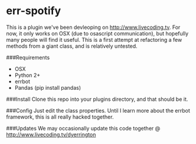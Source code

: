 # err-spotify

This is a plugin we've been devleoping on http://www.livecoding.tv.  For now, it only works on OSX (due to osascript communication), but hopefully many people will find it useful.  This is a first attempt at refactoring a few methods from a giant class, and is relatively untested.

###Requirements
* OSX
* Python 2+
* errbot
* Pandas (pip install pandas)

###Install
Clone this repo into your plugins directory, and that should be it.

###Config
Just edit the class properties.  Until I learn more about the errbot framework, this is all really hacked together.

###Updates
We may occasionally update this code together @
http://www.livecoding.tv/dyerrington
